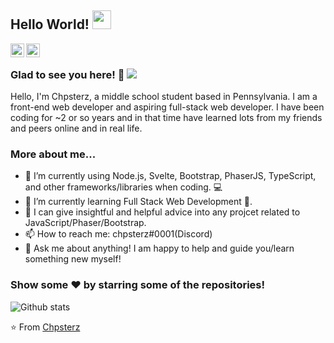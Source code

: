 ## Hello World! <img src="https://raw.githubusercontent.com/iampavangandhi/iampavangandhi/master/gifs/Hi.gif" width="30px"></h2>

<a href="https://twitter.com/Krumbz6">
  <img align="left" alt="Chpsterz Twitter" width="22px" src="https://cdn.jsdelivr.net/npm/simple-icons@v3/icons/twitter.svg" />
</a>
<a href="https://github.com/ChpssCode">
  <img align="left" alt="Chpsterz  Github" width="22px" src="https://cdn.jsdelivr.net/npm/simple-icons@v3/icons/github.svg" />
</a>

<br />

### Glad to see you here! 🤝 ![](https://visitor-badge.glitch.me/badge?page_id=ChpssCode.ChpssCode)

Hello, I'm Chpsterz, a middle school student based in Pennsylvania. I am a front-end web developer and aspiring full-stack web developer. I have been coding for ~2 or so years and in that time have learned lots from my friends and peers online and in real life. 

### More about me...

- 🔭 I’m currently using Node.js, Svelte, Bootstrap, PhaserJS, TypeScript, and other frameworks/libraries when coding. 💻
- 🌱 I’m currently learning Full Stack Web Development 🚀.
- 👯 I can give insightful and helpful advice into any projcet related to JavaScript/Phaser/Bootstrap.
- 📫 How to reach me: chpsterz#0001(Discord)
- 💬 Ask me about anything! I am happy to help and guide you/learn something new myself!

### Show some ❤️ by starring some of the repositories!

![Github stats](https://github-readme-stats.vercel.app/api?username=ChpssCode&show_icons=true&hide_border=true)

⭐️ From [Chpsterz](https://github.com/ChpssCode)
